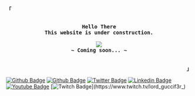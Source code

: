 


<p align="left"><strong><samp>「</samp></strong></p>
    <p align="center">
      <samp><br>
            <b>
            Hello There
        <br>
            This website is under construction.
            </b>
        <br>
        <br>
         <image src="https://readme-typing-svg.herokuapp.com?size=24&color=F72424&center=true&width=1000&height=100&lines=Cybersecurity+content+focused+on+the+offensive+side+by+Lord+Guccif3r.">
        <br>
            <b>
            ~ Coming soon... ~
            </b>
        <br>
      </samp><br>
    </p>
<p align="right"><strong><samp>」</samp></strong></p>


<!-- Contact Me -->

[![Github Badge](https://img.shields.io/website?logo=offensive-paradise&up_color=red&up_message=www.offensive-paradise.com&url=https%3A%2F%2Fwww.offensive-paradise.com%2F)](https://www.offensive-paradise.com)
[![Github Badge](https://img.shields.io/github/stars/LordGuccif3r?color=green&label=Github&logo=github&style=social)](https://github.com/LordGuccif3r)
[![Twitter Badge](https://img.shields.io/twitter/follow/LordGuccif3r?style=social)](https://twitter.com/Lord_Guccif3r)
[![Linkedin Badge](https://img.shields.io/badge/-LinkedIn-blue?style=flat-square&logo=Linkedin&logoColor=white&link=https://www.linkedin.com/in/erick-perez-54b537204/)](https://www.linkedin.com/in/erick-perez-54b537204/)
[![Youtube Badge](https://img.shields.io/youtube/channel/subscribers/UCC8Xy0XHeHxtGYJnFuM4FKQ?style=social&link=https://www.youtube.com/channel/UCC8Xy0XHeHxtGYJnFuM4FKQ)](https://www.youtube.com/channel/UCC8Xy0XHeHxtGYJnFuM4FKQ)
[![Twitch Badge](https://img.shields.io/twitch/status/lord_guccif3r_?style=social&link=https://www.twitch.tv/lord_guccif3r_)](https://www.twitch.tv/lord_guccif3r_)


